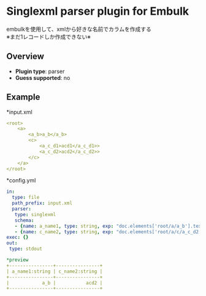 # Singlexml parser plugin for Embulk

embulkを使用して、xmlから好きな名前でカラムを作成する<br>
※まだ1レコードしか作成できない※

## Overview

* **Plugin type**: parser
* **Guess supported**: no

## Example

*input.xml
```yaml
<root>
    <a>
        <a_b>a_b</a_b>
        <c>
            <a_c_d1>acd1</a_c_d1>>
            <a_c_d2>acd2</a_c_d2>>
        </c>
    </a>    
</root>
```
*config.yml
```yaml
in:
  type: file
  path_prefix: input.xml
  parser:
   type: singlexml
   schema:
   - {name: a_name1, type: string, exp: "doc.elements['root/a/a_b'].text"}
   - {name: c_name2, type: string, exp: "doc.elements['root/a/c/a_c_d2'].text"}
exec: {}
out:
 type: stdout
```
```yaml
*preview
+----------------+----------------+
| a_name1:string | c_name2:string |
+----------------+----------------+
|            a_b |           acd2 |
+----------------+----------------+
```